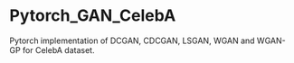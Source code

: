 # Pytorch_GAN_CelebA
Pytorch implementation of DCGAN, CDCGAN, LSGAN, WGAN and WGAN-GP for CelebA dataset.
